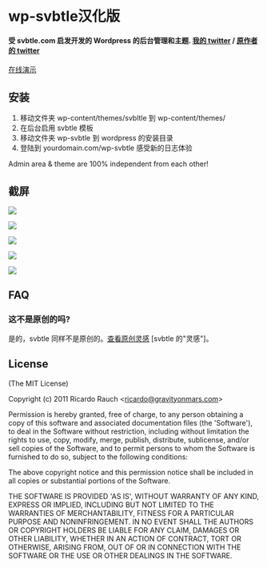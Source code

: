 # wp-svbtle汉化版
#### 受 svbtle.com 启发开发的 Wordpress 的后台管理和主题. [我的 twitter](http://twitter.com/purezhi) / [原作者的 twitter](http://twitter.com/gravityonmars)

[在线演示][]

  [在线演示]: http://wp-svbtle.themeskult.com/
  
## 安装
1. 移动文件夹 wp-content/themes/svbltle 到 wp-content/themes/
2. 在后台启用 svbtle 模板
3. 移动文件夹 wp-svbtle 到 wordpress 的安装目录
4. 登陆到 yourdomain.com/wp-svbtle 感受新的日志体验

Admin area & theme are 100% independent from each other! 

## 截屏 

![][3]

![][1]

![][2]

![][4]

![][5]

 [3]: https://github.com/gravityonmars/wp-svbtle/raw/master/wp-svbtle/screenshot-3.png
 [1]: https://github.com/gravityonmars/wp-svbtle/raw/master/wp-svbtle/screenshot-1.png
 [2]: https://github.com/gravityonmars/wp-svbtle/raw/master/wp-svbtle/screenshot-2.png
 [4]: https://github.com/gravityonmars/wp-svbtle/raw/master/wp-svbtle/screenshot-4.png
 [5]: https://github.com/gravityonmars/wp-svbtle/raw/master/wp-svbtle/screenshot-5.png

## FAQ 

### 这不是原创的吗?
是的，svbtle 同样不是原创的。[查看原创灵感][] [svbtle 的"灵感"]。

[查看原创灵感]: https://news.ycombinator.com/item?id=4405331

## License 

(The MIT License)

Copyright (c) 2011 Ricardo Rauch &lt;ricardo@gravityonmars.com&gt;

Permission is hereby granted, free of charge, to any person obtaining
a copy of this software and associated documentation files (the
'Software'), to deal in the Software without restriction, including
without limitation the rights to use, copy, modify, merge, publish,
distribute, sublicense, and/or sell copies of the Software, and to
permit persons to whom the Software is furnished to do so, subject to
the following conditions:

The above copyright notice and this permission notice shall be
included in all copies or substantial portions of the Software.

THE SOFTWARE IS PROVIDED 'AS IS', WITHOUT WARRANTY OF ANY KIND,
EXPRESS OR IMPLIED, INCLUDING BUT NOT LIMITED TO THE WARRANTIES OF
MERCHANTABILITY, FITNESS FOR A PARTICULAR PURPOSE AND NONINFRINGEMENT.
IN NO EVENT SHALL THE AUTHORS OR COPYRIGHT HOLDERS BE LIABLE FOR ANY
CLAIM, DAMAGES OR OTHER LIABILITY, WHETHER IN AN ACTION OF CONTRACT,
TORT OR OTHERWISE, ARISING FROM, OUT OF OR IN CONNECTION WITH THE
SOFTWARE OR THE USE OR OTHER DEALINGS IN THE SOFTWARE.
